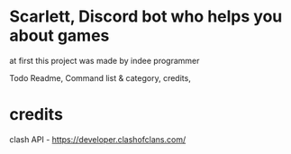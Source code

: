 # Scarlett, Discord bot who helps you about games
at first this project was made by indee programmer 

Todo Readme, Command list & category, credits, 


# credits
clash API - https://developer.clashofclans.com/

